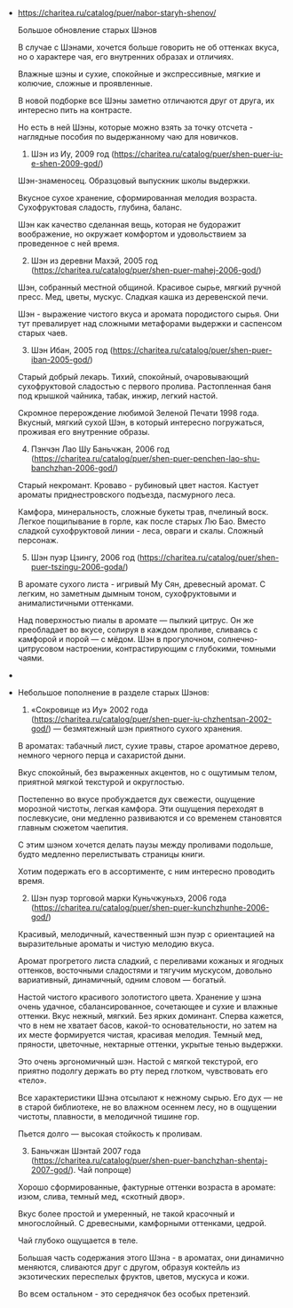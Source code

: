 - https://charitea.ru/catalog/puer/nabor-staryh-shenov/
  
  Большое обновление старых Шэнов
  
  В случае с Шэнами, хочется больше говорить не об оттенках вкуса, но о характере чая, его внутренних образах и отличиях. 
  
  Влажные шэны и сухие, спокойные и экспрессивные, мягкие и колючие, сложные и проявленные. 
  
  В новой подборке все Шэны заметно отличаются друг от друга, их интересно пить на контрасте. 
  
  Но есть в ней Шэны, которые можно взять за точку отсчета - наглядные пособия по выдержанному чаю для новичков. 
  
  1. Шэн из Иу, 2009 год (https://charitea.ru/catalog/puer/shen-puer-iu-e-shen-2009-god/)
  
  Шэн-знаменосец. Образцовый выпускник школы выдержки.
  
  Вкусное сухое хранение, сформированная мелодия возраста. Сухофруктовая сладость, глубина, баланс.
  
  Шэн как качество сделанная вещь, которая не будоражит воображение, но окружает комфортом и удовольствием за проведенное с ней время. 
  
  2. Шэн из деревни Махэй, 2005 год (https://charitea.ru/catalog/puer/shen-puer-mahej-2006-god/)
  
  Шэн, собранный местной общиной. Красивое сырье, мягкий ручной пресс. Мед, цветы, мускус. Cладкая кашка из деревенской печи.
  
  Шэн - выражение чистого вкуса и аромата породистого сырья. Они тут превалирует над сложными метафорами выдержки и саспенсом старых чаев. 
  
  
  3. Шэн Ибан, 2005 год (https://charitea.ru/catalog/puer/shen-puer-iban-2005-god/)
  
  Старый добрый лекарь. Тихий, спокойный, очаровывающий сухофруктовой сладостью с первого пролива. Растопленная баня под крышкой чайника, табак, инжир, легкий настой. 
  
  Скромное перерождение любимой Зеленой Печати 1998 года. Вкусный, мягкий сухой Шэн, в который интересно погружаться, проживая его внутренние образы. 
  
  4. Пэнчэн Лао Шу Баньчжан, 2006 год (https://charitea.ru/catalog/puer/shen-puer-penchen-lao-shu-banchzhan-2006-god/)
  
  Старый некромант. Кроваво - рубиновый цвет настоя. Кастует ароматы приднестровского подъезда, пасмурного леса. 
  
  Камфора, минеральность, сложные букеты трав, пчелиный воск. Легкое пощипывание в горле, как после старых Лю Бао. Вместо сладкой сухофруктовой линии - леса, овраги и скалы. Сложный персонаж. 
  
  5. Шэн пуэр Цзингу, 2006 год (https://charitea.ru/catalog/puer/shen-puer-tszingu-2006-goda/)
  
  В аромате сухого листа - игривый Му Сян, древесный аромат. С легким, но заметным дымным тоном, сухофруктовыми и анималистичными оттенками.
  
  Над поверхностью пиалы в аромате — пылкий цитрус. Он же преобладает во вкусе, солируя в каждом проливе, сливаясь с камфорой и порой — с мёдом. Шэн в прогулочном, солнечно-цитрусовом настроении, контрастирующим с глубокими, томными чаями.
-
- Небольшое пополнение в разделе старых Шэнов: 
  
  1. «Сокровище из Иу» 2002 года (https://charitea.ru/catalog/puer/shen-puer-iu-chzhentsan-2002-god/) —  безмятежный шэн приятного сухого хранения.
  
  В ароматах: табачный лист, сухие травы, старое ароматное дерево, немного черного перца и сахаристой дыни.
  
  Вкус спокойный, без выраженных акцентов, но с ощутимым телом, приятной мягкой текстурой и округлостью. 
  
  Постепенно во вкусе пробуждается дух свежести, ощущение морозной чистоты, легкая камфора. Эти ощущения переходят в послевкусие, они медленно развиваются и со временем становятся главным сюжетом чаепития.
  
  С этим шэном хочется делать паузы между проливами подольше, будто медленно перелистывать страницы книги. 
  
  Хотим подержать его в ассортименте, с ним интересно проводить время. 
  
  2. Шэн пуэр торговой марки Куньчжуньхэ, 2006 года (https://charitea.ru/catalog/puer/shen-puer-kunchzhunhe-2006-god/)
  
  Красивый, мелодичный, качественный шэн пуэр с ориентацией на выразительные ароматы и чистую мелодию вкуса. 
  
  Аромат прогретого листа сладкий, с переливами кожаных и ягодных оттенков, восточными сладостями и тягучим мускусом, довольно вариативный, динамичный, одним словом — богатый.
  
  Настой чистого красивого золотистого цвета. Хранение у шэна очень удачное, сбалансированное, сочетающее и сухие и влажные оттенки.
  Вкус нежный, мягкий. Без ярких доминант. Сперва кажется, что в нем не хватает басов, какой-то основательности, но затем на их месте формируется чистая, красивая мелодия. Темный мед, пряности, цветочные, нектарные оттенки, укрытые тенью выдержки.
  
  Это очень эргономичный шэн. Настой с мягкой текстурой, его приятно подолгу держать во рту перед глотком, чувствовать его «тело».
  
  Все характеристики Шэна отсылают к нежному сырью. Его дух — не в старой библиотеке, не во влажном осеннем лесу, но в ощущении чистоты, плавности, в мелодичной тишине гор. 
  
  Пьется долго — высокая стойкость к проливам.
  
  3. Баньчжан Шэнтай 2007 года (https://charitea.ru/catalog/puer/shen-puer-banchzhan-shentaj-2007-god/).  Чай попроще)
  
  Хорошо сформированные, фактурные оттенки возраста в аромате: изюм, слива, темный мед, «скотный двор». 
  
  Вкус более простой и умеренный, не такой красочный и многослойный. C древесными, камфорными оттенками, цедрой. 
  
  Чай глубоко ощущается в теле.
  
  Большая часть содержания этого Шэна - в ароматах, они динамично меняются, сливаются друг с другом, образуя коктейль из экзотических переспелых фруктов, цветов, мускуса и кожи.
  
  Во всем остальном - это середнячок без особых претензий.